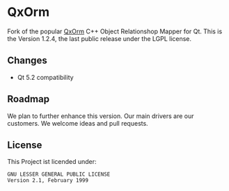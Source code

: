 QxOrm
=====

Fork of the popular [QxOrm](http://www.qxorm.com/) C++ Object Relationshop Mapper for Qt. This is the Version 1.2.4, the last public release under the LGPL license.

Changes
-------

- Qt 5.2 compatibility

Roadmap
-------

We plan to further enhance this version. Our main drivers are our customers.
We welcome ideas and pull requests.

License
-------

This Project ist licended under:

    GNU LESSER GENERAL PUBLIC LICENSE
    Version 2.1, February 1999
